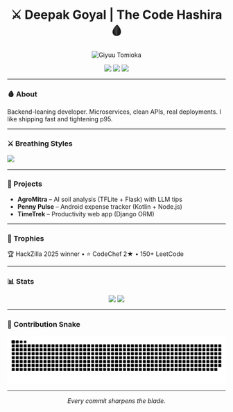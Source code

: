 <h1 align="center">⚔️ Deepak Goyal | The Code Hashira 🩸</h1>

<p align="center">
  <img src="https://media1.tenor.com/m/qnOOndyas1EAAAAd/giyuu-giyu-tomioka.gif" alt="Giyuu Tomioka" width="420"/>
</p>

<p align="center">
  <a href="mailto:Deepakgoyal26dg@gmail.com"><img src="https://img.shields.io/badge/-Email-D14836?logo=gmail&logoColor=white&labelColor=000&color=D14836"></a>
  <a href="https://linkedin.com/in/deepak-goyal-069046325/"><img src="https://img.shields.io/badge/-LinkedIn-0A66C2?logo=linkedin&logoColor=white&labelColor=000&color=0A66C2"></a>
  <a href="https://github.com/Deepak-157"><img src="https://img.shields.io/badge/-GitHub-181717?logo=github&logoColor=white&labelColor=000&color=181717"></a>
</p>

---

### 🩸 About
Backend-leaning developer. Microservices, clean APIs, real deployments. I like shipping fast and tightening p95.

---

### ⚔️ Breathing Styles
<p align="left">
  <img src="https://skillicons.dev/icons?i=ts,nodejs,go,postgres,redis,firebase,gcp,docker,react,python,kotlin,tensorflow&perline=8" />
</p>

---

### 🌸 Projects
- **AgroMitra** – AI soil analysis (TFLite + Flask) with LLM tips  
- **Penny Pulse** – Android expense tracker (Kotlin + Node.js)  
- **TimeTrek** – Productivity web app (Django ORM)

---

### 🐉 Trophies
🏆 HackZilla 2025 winner • ⭐ CodeChef 2★ • 150+ LeetCode

---

### 📊 Stats
<p align="center">
  <img width="48%" src="https://github-readme-stats.vercel.app/api?username=Deepak-157&show_icons=true&theme=tokyonight&hide_border=true" />
  <img width="48%" src="https://github-readme-streak-stats.herokuapp.com?user=Deepak-157&theme=tokyonight&hide_border=true" />
</p>

---

### 🐍 Contribution Snake
<p align="center">
  <img src="https://raw.githubusercontent.com/Platane/snk/output/github-contribution-grid-snake-dark.svg" alt="snake animation" />
</p>

---

<p align="center"><i>Every commit sharpens the blade.</i></p>
